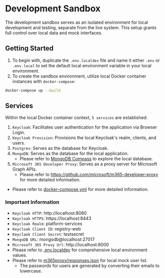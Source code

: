 # Development Sandbox

The development sandbox serves as an isolated environment for local development and testing, separate from the live system. This setup grants full control over local data and mock interfaces.

## Getting Started

1. To begin with, duplicate the `.env.localdev` file and name it either `.env` or `.env.local` to set the default local environment variable in your local environment.
2. To create the sandbox environment, utilize local Docker container instances with `docker-compose`:

```bash
docker-compose up --build
```

## Services

Within the local Docker container context, `5 services` are established:

1. `Keycloak`: Facilitates user authentication for the application via Browser Login.
2. `Keycloak Provision`: Provisions the local Keycloak's realm, clients, and users.
3. `Postgres`: Serves as the database for Keycloak.
4. `MongoDB`: Serves as the database for the local application.
   - Please refer to [MongoDB Compass](https://www.mongodb.com/products/tools/compass) to explore the local database.
5. `Microsoft 365 Developer Proxy`: Serves as a proxy server for Microsoft Graph APIs.
   - Please refer to https://github.com/microsoft/m365-developer-proxy for more detailed information.

- Please refer to [docker-compose.yml](./docker-compose.yml) for more detailed information.

### Important Information

- `Keycloak HTTP`: http://localhost:8080
- `Keycloak HTTPS`: https://localhost:8443
- `Keycloak Realm`: platform-services
- `Keycloak Client ID`: registry-web
- `Keyclaok Client Secret`: testsecret
- `MongoDB URL`: mongodb@localhost:27017
- `Microsoft 365 Proxy Url`: http://localhost:8000
- Please refer to [.env.localdev](../.env.localdev) for comprehensive local environment values.
- Please refer to [m365proxy/responses.json](./m365proxy/responses.json) for local mock user list.
  - The passwords for users are generated by converting their emails to lowercase.
